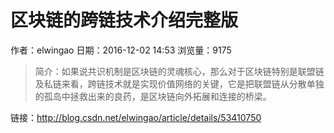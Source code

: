 # 区块链的跨链技术介绍完整版
作者：elwingao
日期：2016-12-02 14:53
浏览量：9175
> 简介：如果说共识机制是区块链的灵魂核心，那么对于区块链特别是联盟链及私链来看，跨链技术就是实现价值网络的关键，它是把联盟链从分散单独的孤岛中拯救出来的良药，是区块链向外拓展和连接的桥梁。

 链接：http://blog.csdn.net/elwingao/article/details/53410750
